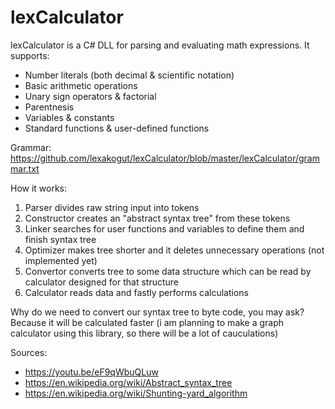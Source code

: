 # lexCalculator

lexCalculator is a C# DLL for parsing and evaluating math expressions. 
It supports:
  * Number literals (both decimal & scientific notation)
  * Basic arithmetic operations
  * Unary sign operators & factorial
  * Parentnesis
  * Variables & constants
  * Standard functions & user-defined functions
  
Grammar: https://github.com/lexakogut/lexCalculator/blob/master/lexCalculator/grammar.txt

How it works:
  1. Parser divides raw string input into tokens
  2. Constructor creates an "abstract syntax tree" from these tokens
  3. Linker searches for user functions and variables to define them and finish syntax tree
  4. Optimizer makes tree shorter and it deletes unnecessary operations (not implemented yet)
  5. Convertor converts tree to some data structure which can be read by calculator designed for that structure
  6. Calculator reads data and fastly performs calculations
  
Why do we need to convert our syntax tree to byte code, you may ask? Because it will be calculated faster (i am planning to make a graph calculator using this library, so there will be a lot of cauculations)

Sources:
  - https://youtu.be/eF9qWbuQLuw
  - https://en.wikipedia.org/wiki/Abstract_syntax_tree
  - https://en.wikipedia.org/wiki/Shunting-yard_algorithm
